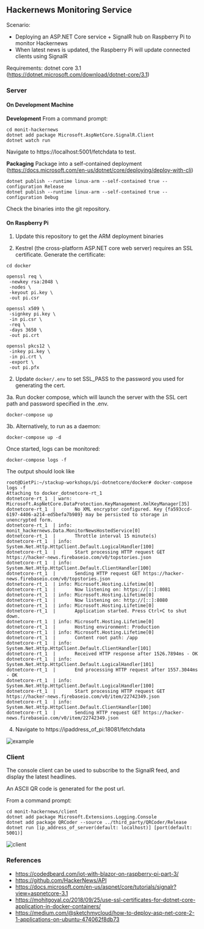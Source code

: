 ## Hackernews Monitoring Service

Scenario:
- Deploying an ASP.NET Core service + SignalR hub on Raspberry Pi to monitor Hackernews
- When latest news is updated, the Raspberry Pi will update connected clients using SignalR

Requirements: dotnet core 3.1 (https://dotnet.microsoft.com/download/dotnet-core/3.1)

### Server
#### On Development Machine

**Development**
From a command prompt:

```
cd monit-hackernews
dotnet add package Microsoft.AspNetCore.SignalR.Client
dotnet watch run
```

Navigate to https://localhost:5001/fetchdata to test.

**Packaging**
Package into a self-contained deployment (https://docs.microsoft.com/en-us/dotnet/core/deploying/deploy-with-cli)
```
dotnet publish --runtime linux-arm --self-contained true --configuration Release
dotnet publish --runtime linux-arm --self-contained true --configuration Debug
```

Check the binaries into the git repository.

#### On Raspberry Pi

1. Update this repository to get the ARM deployment binaries

2. Kestrel (the cross-platform ASP.NET core web server) requires an SSL certificate. Generate the certificate:
```
cd docker

openssl req \
 -newkey rsa:2048 \
 -nodes \
 -keyout pi.key \
 -out pi.csr

openssl x509 \
 -signkey pi.key \
 -in pi.csr \
 -req \
 -days 3650 \
 -out pi.crt

openssl pkcs12 \
 -inkey pi.key \
 -in pi.crt \
 -export \
 -out pi.pfx
```

2. Update `docker/.env` to set SSL_PASS to the password you used for generating the cert.

3a. Run docker compose, which will launch the server with the SSL cert path and password specified in the .env.
```
docker-compose up
```
3b. Alternatively, to run as a daemon:
```
docker-compose up -d
```
Once started, logs can be monitored:
```
docker-compose logs -f
```

The output should look like
```
root@DietPi:~/stackup-workshops/pi-dotnetcore/docker# docker-compose logs -f
Attaching to docker_dotnetcore-rt_1
dotnetcore-rt_1  | warn: Microsoft.AspNetCore.DataProtection.KeyManagement.XmlKeyManager[35]
dotnetcore-rt_1  |       No XML encryptor configured. Key {fa593ccd-6197-4406-a214-ed5befa7b989} may be persisted to storage in unencrypted form.
dotnetcore-rt_1  | info: monit_hackernews.Data.MonitorNewsHostedService[0]
dotnetcore-rt_1  |       Throttle interval 15 minute(s)
dotnetcore-rt_1  | info: System.Net.Http.HttpClient.Default.LogicalHandler[100]
dotnetcore-rt_1  |       Start processing HTTP request GET https://hacker-news.firebaseio.com/v0/topstories.json
dotnetcore-rt_1  | info: System.Net.Http.HttpClient.Default.ClientHandler[100]
dotnetcore-rt_1  |       Sending HTTP request GET https://hacker-news.firebaseio.com/v0/topstories.json
dotnetcore-rt_1  | info: Microsoft.Hosting.Lifetime[0]
dotnetcore-rt_1  |       Now listening on: https://[::]:8081
dotnetcore-rt_1  | info: Microsoft.Hosting.Lifetime[0]
dotnetcore-rt_1  |       Now listening on: http://[::]:8080
dotnetcore-rt_1  | info: Microsoft.Hosting.Lifetime[0]
dotnetcore-rt_1  |       Application started. Press Ctrl+C to shut down.
dotnetcore-rt_1  | info: Microsoft.Hosting.Lifetime[0]
dotnetcore-rt_1  |       Hosting environment: Production
dotnetcore-rt_1  | info: Microsoft.Hosting.Lifetime[0]
dotnetcore-rt_1  |       Content root path: /app
dotnetcore-rt_1  | info: System.Net.Http.HttpClient.Default.ClientHandler[101]
dotnetcore-rt_1  |       Received HTTP response after 1526.7894ms - OK
dotnetcore-rt_1  | info: System.Net.Http.HttpClient.Default.LogicalHandler[101]
dotnetcore-rt_1  |       End processing HTTP request after 1557.3044ms - OK
dotnetcore-rt_1  | info: System.Net.Http.HttpClient.Default.LogicalHandler[100]
dotnetcore-rt_1  |       Start processing HTTP request GET https://hacker-news.firebaseio.com/v0/item/22742349.json
dotnetcore-rt_1  | info: System.Net.Http.HttpClient.Default.ClientHandler[100]
dotnetcore-rt_1  |       Sending HTTP request GET https://hacker-news.firebaseio.com/v0/item/22742349.json
```

4. Navigate to https://ipaddress_of_pi:18081/fetchdata

![example](example.png)

### Client

The console client can be used to subscribe to the SignalR feed, and display the latest headlines.

An ASCII QR code is generated for the post url.

From a command prompt:

```
cd monit-hackernews/client
dotnet add package Microsoft.Extensions.Logging.Console
dotnet add package QRCoder --source ../third_party/QRCoder/Release
dotnet run [ip_address_of_server(default: localhost)] [port(default: 5001)]
```

![client](client.png)

### References
- https://codedbeard.com/iot-with-blazor-on-raspberry-pi-part-3/
- https://github.com/HackerNews/API
- https://docs.microsoft.com/en-us/aspnet/core/tutorials/signalr?view=aspnetcore-3.1
- https://mohitgoyal.co/2018/09/25/use-ssl-certificates-for-dotnet-core-application-in-docker-containers/
- https://medium.com/@sketchmycloud/how-to-deploy-asp-net-core-2-1-applications-on-ubuntu-474062f8db73

